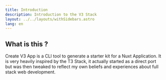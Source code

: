 ```yaml
---
title: Introduction
description: Introduction to the V3 Stack
layout: ../../layouts/withSidebars.astro
lang: en
---
```


## What is this ?

Create V3 App is a CLI tool to generate a starter kit for a Nuxt Application. It is very heavily inspired by the T3 Stack, it actually started as a direct port but was then tweaked to reflect my own beliefs and experiences about full stack web development.
